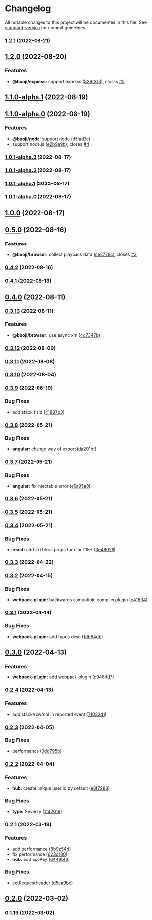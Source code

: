 # Changelog

All notable changes to this project will be documented in this file. See [standard-version](https://github.com/conventional-changelog/standard-version) for commit guidelines.

### [1.2.1](https://github.com/tian0o0/booji/compare/v1.2.0...v1.2.1) (2022-08-21)

## [1.2.0](https://github.com/tian0o0/booji/compare/v1.1.0-alpha.1...v1.2.0) (2022-08-20)


### Features

* **@booji/express:** support express ([836f313](https://github.com/tian0o0/booji/commit/836f313f4fac8f20fabacf61d7452d28ddddf297)), closes [#5](https://github.com/tian0o0/booji/issues/5)

## [1.1.0-alpha.1](https://github.com/tian0o0/booji/compare/v1.1.0-alpha.0...v1.1.0-alpha.1) (2022-08-19)

## [1.1.0-alpha.0](https://github.com/tian0o0/booji/compare/v1.0.1-alpha.3...v1.1.0-alpha.0) (2022-08-19)


### Features

* **@booji/node:** support node ([d5fad7c](https://github.com/tian0o0/booji/commit/d5fad7c0647c5d045819a4ec9a2903146cfbeea2))
* support node.js ([e2b9a9b](https://github.com/tian0o0/booji/commit/e2b9a9bea750ae1790d0a1901e92662056f515ce)), closes [#4](https://github.com/tian0o0/booji/issues/4)

### [1.0.1-alpha.3](https://github.com/tian0o0/booji/compare/v1.0.1-alpha.2...v1.0.1-alpha.3) (2022-08-17)

### [1.0.1-alpha.2](https://github.com/tian0o0/booji/compare/v1.0.1-alpha.1...v1.0.1-alpha.2) (2022-08-17)

### [1.0.1-alpha.1](https://github.com/tian0o0/booji/compare/v1.0.1-alpha.0...v1.0.1-alpha.1) (2022-08-17)

### [1.0.1-alpha.0](https://github.com/tian0o0/booji/compare/v0.5.0...v1.0.1-alpha.0) (2022-08-17)

## [1.0.0](https://github.com/tian0o0/booji/compare/v0.5.0...v1.0.0) (2022-08-17)

## [0.5.0](https://github.com/tian0o0/booji/compare/v0.4.2...v0.5.0) (2022-08-16)


### Features

* **@booji/browser:** collect playback data ([ce2779c](https://github.com/tian0o0/booji/commit/ce2779cdb02a63805f06ef3dac146f1be05bdddb)), closes [#3](https://github.com/tian0o0/booji/issues/3)

### [0.4.2](https://github.com/tian0o0/booji/compare/v0.4.1...v0.4.2) (2022-08-16)

### [0.4.1](https://github.com/tian0o0/booji/compare/v0.4.0...v0.4.1) (2022-08-13)

## [0.4.0](https://github.com/tian0o0/booji/compare/v0.3.13...v0.4.0) (2022-08-11)

### [0.3.13](https://github.com/tian0o0/booji/compare/v0.3.12...v0.3.13) (2022-08-11)


### Features

* **@booji/browser:** use async xhr ([4d7347b](https://github.com/tian0o0/booji/commit/4d7347b7ef0da39b91d42b3d15f41419a0da8da7))

### [0.3.12](https://github.com/tian0o0/booji/compare/v0.3.11...v0.3.12) (2022-08-09)

### [0.3.11](https://github.com/tian0o0/booji/compare/v0.3.10...v0.3.11) (2022-08-08)

### [0.3.10](https://github.com/tian0o0/booji/compare/v0.3.9...v0.3.10) (2022-08-04)

### [0.3.9](https://github.com/tian0o0/booji/compare/v0.3.8...v0.3.9) (2022-06-19)


### Bug Fixes

* add stack field ([41887b3](https://github.com/tian0o0/booji/commit/41887b3cd7532908ec81e20a737617dfe07412a3))

### [0.3.8](https://github.com/tian0o0/booji/compare/v0.3.7...v0.3.8) (2022-05-21)


### Bug Fixes

* **angular:** change way of export ([da201bf](https://github.com/tian0o0/booji/commit/da201bf3af35daf2ca78a6ecc9a2dd31e5b9e6a4))

### [0.3.7](https://github.com/tian0o0/booji/compare/v0.3.6...v0.3.7) (2022-05-21)


### Bug Fixes

* **angular:** fix injectable error ([e9a95a8](https://github.com/tian0o0/booji/commit/e9a95a8ab32f3142c90b99ab74505029340a5324))

### [0.3.6](https://github.com/tian0o0/booji/compare/v0.3.5...v0.3.6) (2022-05-21)

### [0.3.5](https://github.com/tian0o0/booji/compare/v0.3.4...v0.3.5) (2022-05-21)

### [0.3.4](https://github.com/tian0o0/booji/compare/v0.3.3...v0.3.4) (2022-05-21)


### Bug Fixes

* **react:** add `children` props for react 18+ ([3e48029](https://github.com/tian0o0/booji/commit/3e480296fc88879f12fde75679833fae1868ea13))

### [0.3.3](https://github.com/tian0o0/booji/compare/v0.3.2...v0.3.3) (2022-04-22)

### [0.3.2](https://github.com/tian0o0/booji/compare/v0.3.1...v0.3.2) (2022-04-15)


### Bug Fixes

* **webpack-plugin:** backwards compatible compiler.plugin ([e415ff4](https://github.com/tian0o0/booji/commit/e415ff441706d02239e6069031e37af148a0f09f))

### [0.3.1](https://github.com/tian0o0/booji/compare/v0.3.0...v0.3.1) (2022-04-14)


### Bug Fixes

* **webpack-plugin:** add types desc ([1db84db](https://github.com/tian0o0/booji/commit/1db84db3764aa21fc8312ff426d190c86569259b))

## [0.3.0](https://github.com/tian0o0/booji/compare/v0.2.4...v0.3.0) (2022-04-13)


### Features

* **webpack-plugin:** add webpack-plugin ([c948dd7](https://github.com/tian0o0/booji/commit/c948dd73397b539dc7d9b3864208308e11b7edbc))

### [0.2.4](https://github.com/tian0o0/booji/compare/v0.2.3...v0.2.4) (2022-04-13)


### Features

* add stack/row/col in reported event ([71032d1](https://github.com/tian0o0/booji/commit/71032d11c4300d0ad6aabd7bc724d993a4d852c0))

### [0.2.3](https://github.com/tian0o0/booji/compare/v0.2.2...v0.2.3) (2022-04-05)


### Bug Fixes

* performance ([0dd795b](https://github.com/tian0o0/booji/commit/0dd795b95714bf72fdf8298279351021e86e7836))

### [0.2.2](https://github.com/tian0o0/booji/compare/v0.2.1...v0.2.2) (2022-04-04)


### Features

* **hub:** create unique user id by default ([e8f7288](https://github.com/tian0o0/booji/commit/e8f72882a31c5f6bbf863623f9fa7e2df970b49a))


### Bug Fixes

* **type:** Severity ([1142019](https://github.com/tian0o0/booji/commit/11420191205d5f2d052b0434771b1d8ac092846d))

### 0.2.1 (2022-03-19)


### Features

* add performance ([8b9e54d](https://github.com/tian0o0/booji/commit/8b9e54dd07508e165fb113fac69c018d6f5e226d))
* fix performance ([623d180](https://github.com/tian0o0/booji/commit/623d180ca1b021b7d477019698a4852a7d7954c9))
* **hub:** add appKey ([d449bf8](https://github.com/tian0o0/booji/commit/d449bf8990504df3ddd05a07f3aa2cdec94aeaf7))


### Bug Fixes

* setRequestHeader ([d5ca9be](https://github.com/tian0o0/booji/commit/d5ca9bed106f22588c08e705b34f1bf30a97c47b))

## [0.2.0](https://github.com/tian0o0/booji/compare/v0.1.19...v0.2.0) (2022-03-02)

### [0.1.19](https://github.com/tian0o0/booji/compare/v0.1.18...v0.1.19) (2022-03-02)
